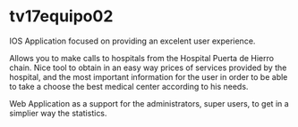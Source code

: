 # tv17equipo02

IOS Application focused on providing an excelent user experience. 

Allows you to make calls to hospitals from the Hospital Puerta de Hierro chain. 
Nice tool to obtain in an easy way prices of services provided by the hospital,
and the most important information for the user in order to be able to take a
choose the best medical center according to his needs.

Web Application as a support for the administrators, super users, to get 
in a simplier way the statistics. 
